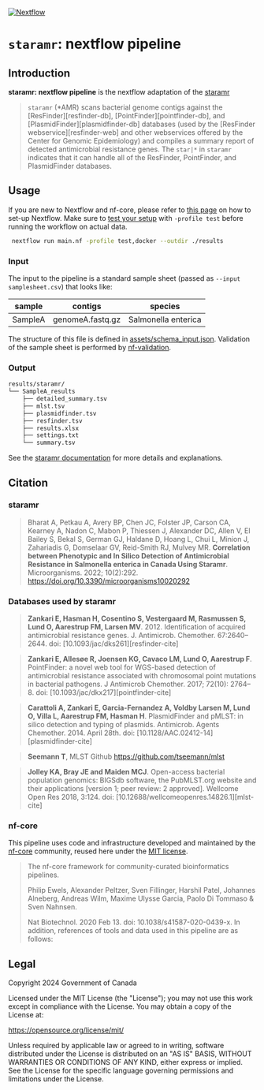 [![Nextflow](https://img.shields.io/badge/nextflow-%E2%89%A523.04.3-brightgreen.svg)](https://www.nextflow.io/)
# `staramr`: nextflow pipeline


## Introduction

**staramr: nextflow pipeline** is the nextflow adaptation of the [staramr](https://github.com/phac-nml/staramr/)

>`staramr` (*AMR) scans bacterial genome contigs against the [ResFinder][resfinder-db], [PointFinder][pointfinder-db], and [PlasmidFinder][plasmidfinder-db] databases (used by the [ResFinder webservice][resfinder-web] and other webservices offered by the Center for Genomic Epidemiology) and compiles a summary report of detected antimicrobial resistance genes. The `star|*` in `staramr` indicates that it can handle all of the ResFinder, PointFinder, and PlasmidFinder databases.
>

## Usage

If you are new to Nextflow and nf-core, please refer to [this page](https://nf-co.re/docs/usage/installation) on how
to set-up Nextflow. Make sure to [test your setup](https://nf-co.re/docs/usage/introduction#how-to-run-a-pipeline)
with `-profile test` before running the workflow on actual data.

```bash
 nextflow run main.nf -profile test,docker --outdir ./results
```

### Input

The input to the pipeline is a standard sample sheet (passed as `--input samplesheet.csv`) that looks like:

| sample  | contigs         | species        |
| ------- | --------------- | --------------- |
| SampleA | genomeA.fastq.gz| Salmonella enterica |

The structure of this file is defined in [assets/schema_input.json](assets/schema_input.json). Validation of the sample sheet is performed by [nf-validation](https://nextflow-io.github.io/nf-validation/).

### Output

```bash
results/staramr/
└── SampleA_results
    ├── detailed_summary.tsv
    ├── mlst.tsv
    ├── plasmidfinder.tsv
    ├── resfinder.tsv
    ├── results.xlsx
    ├── settings.txt
    └── summary.tsv
```
See the [staramr documentation](https://github.com/phac-nml/staramr/blob/development/README.md) for more details and explanations.

## Citation

### staramr

> Bharat A, Petkau A, Avery BP, Chen JC, Folster JP, Carson CA, Kearney A, Nadon C, Mabon P, Thiessen J, Alexander DC, Allen V, El Bailey S, Bekal S, German GJ, Haldane D, Hoang L, Chui L, Minion J, Zahariadis G, Domselaar GV, Reid-Smith RJ, Mulvey MR. **Correlation between Phenotypic and In Silico Detection of Antimicrobial Resistance in Salmonella enterica in Canada Using Staramr**. Microorganisms. 2022; 10(2):292. https://doi.org/10.3390/microorganisms10020292

### Databases used by staramr

> **Zankari E, Hasman H, Cosentino S, Vestergaard M, Rasmussen S, Lund O, Aarestrup FM, Larsen MV**. 2012. Identification of acquired antimicrobial resistance genes. J. Antimicrob. Chemother. 67:2640–2644. doi: [10.1093/jac/dks261][resfinder-cite]

> **Zankari E, Allesøe R, Joensen KG, Cavaco LM, Lund O, Aarestrup F**. PointFinder: a novel web tool for WGS-based detection of antimicrobial resistance associated with chromosomal point mutations in bacterial pathogens. J Antimicrob Chemother. 2017; 72(10): 2764–8. doi: [10.1093/jac/dkx217][pointfinder-cite]

> **Carattoli A, Zankari E, Garcia-Fernandez A, Voldby Larsen M, Lund O, Villa L, Aarestrup FM, Hasman H**. PlasmidFinder and pMLST: in silico detection and typing of plasmids. Antimicrob. Agents Chemother. 2014. April 28th. doi: [10.1128/AAC.02412-14][plasmidfinder-cite]

>**Seemann T**, MLST Github https://github.com/tseemann/mlst

>**Jolley KA, Bray JE and Maiden MCJ**. Open-access bacterial population genomics: BIGSdb software, the PubMLST.org website and their applications [version 1; peer review: 2 approved]. Wellcome Open Res 2018, 3:124. doi: [10.12688/wellcomeopenres.14826.1][mlst-cite]


### nf-core
This pipeline uses code and infrastructure developed and maintained by the [nf-core](https://nf-co.re) community, reused here under the [MIT license](https://github.com/nf-core/tools/blob/master/LICENSE).

> The nf-core framework for community-curated bioinformatics pipelines.
>
> Philip Ewels, Alexander Peltzer, Sven Fillinger, Harshil Patel, Johannes Alneberg, Andreas Wilm, Maxime Ulysse Garcia, Paolo Di Tommaso & Sven Nahnsen.
>
> Nat Biotechnol. 2020 Feb 13. doi: 10.1038/s41587-020-0439-x.
> In addition, references of tools and data used in this pipeline are as follows:

## Legal

Copyright 2024 Government of Canada

Licensed under the MIT License (the "License"); you may not use
this work except in compliance with the License. You may obtain a copy of the
License at:

https://opensource.org/license/mit/

Unless required by applicable law or agreed to in writing, software distributed
under the License is distributed on an "AS IS" BASIS, WITHOUT WARRANTIES OR
CONDITIONS OF ANY KIND, either express or implied. See the License for the
specific language governing permissions and limitations under the License.
